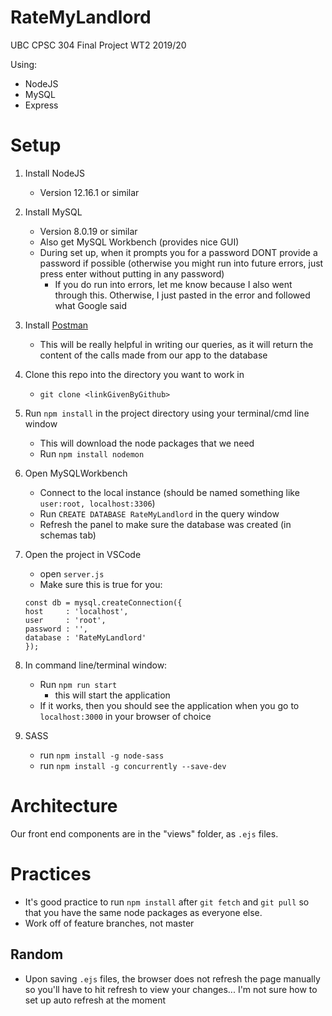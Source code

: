 # RateMyLandlord
UBC CPSC 304 Final Project WT2 2019/20

Using:
 - NodeJS
 - MySQL
 - Express

# Setup

1. Install NodeJS
    - Version 12.16.1 or similar
2. Install MySQL
    - Version 8.0.19 or similar
    - Also get MySQL Workbench (provides nice GUI)
    - During set up, when it prompts you for a password DONT provide a password if possible (otherwise you might run into future errors, just press enter without putting in any password)
        - If you do run into errors, let me know because I also went through this. Otherwise, I just pasted in the error and followed what Google said
3. Install [Postman](https://www.postman.com/)
    - This will be really helpful in writing our queries, as it will return the content of the calls made from our app to the database
4. Clone this repo into the directory you want to work in
    - `git clone <linkGivenByGithub>`
5. Run `npm install` in the project directory using your terminal/cmd line window
    - This will download the node packages that we need 
    - Run `npm install nodemon`
6. Open MySQLWorkbench
    - Connect to the local instance (should be named something like `user:root, localhost:3306`)
    - Run `CREATE DATABASE RateMyLandlord` in the query window 
    - Refresh the panel to make sure the database was created (in schemas tab)
7. Open the project in VSCode
    - open `server.js`
    - Make sure this is true for you:
    ``` 
    const db = mysql.createConnection({
    host     : 'localhost',
    user     : 'root',
    password : '',
    database : 'RateMyLandlord'
    }); 
    ```
8. In command line/terminal window:
    - Run `npm run start`
        - this will start the application
    - If it works, then you should see the application when you go to `localhost:3000` in your browser of choice
    
9. SASS
    - run `npm install -g node-sass`
    - run `npm install -g concurrently --save-dev`


# Architecture

Our front end components are in the "views" folder, as `.ejs` files.

# Practices
- It's good practice to run `npm install` after `git fetch` and `git pull` so that you have the same node packages as everyone else.
- Work off of feature branches, not master

## Random
- Upon saving `.ejs` files, the browser does not refresh the page manually so you'll have to hit refresh to view your changes... I'm not sure how to set up auto refresh at the moment
